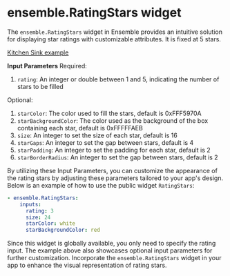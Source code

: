 # ensemble.RatingStars widget

The `ensemble.RatingStars` widget in Ensemble provides an intuitive solution for displaying star ratings with customizable attributes. It is fixed at 5 stars.

[Kitchen Sink example](https://studio.ensembleui.com/app/e24402cb-75e2-404c-866c-29e6c3dd7992/screen/Ywo5qN6fAbx0pC3l5aLZ)

**Input Parameters**
Required:
1. `rating`: An integer or double between 1 and 5, indicating the number of stars to be filled

Optional:
1. `starColor`: The color used to fill the stars, default is 0xFFF5970A
2. `starBackgroundColor`: The color used as the background of the box containing each star, default is 0xFFFFFAEB
3. `size`: An integer to set the size of each star, default is 16
4. `starGaps`: An integer to set the gap between stars, default is 4
5. `starPadding`: An integer to set the padding for each star, default is 2
6. `starBorderRadius`: An integer to set the gap between stars, default is 2

By utilizing these Input Parameters, you can customize the appearance of the rating stars by adjusting these parameters tailored to your app's design. Below is an example of how to use the public widget `RatingStars`:
```yaml
- ensemble.RatingStars:
    inputs: 
      rating: 3
      size: 24
      starColor: white
      starBackgroundColor: red
```
Since this widget is globally available, you only need to specify the rating input. The example above also showcases optional input parameters for further customization. Incorporate the `ensemble.RatingStars` widget in your app to enhance the visual representation of rating stars.
